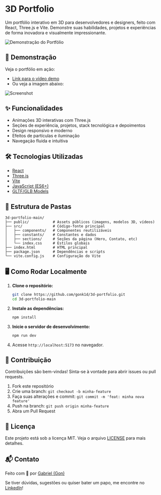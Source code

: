 # 3D Portfolio

Um portfólio interativo em 3D para desenvolvedores e designers, feito com React, Three.js e Vite. Demonstre suas habilidades, projetos e experiências de forma inovadora e visualmente impressionante.

![Demonstração do Portfólio](public/readme.gif)

## 🚀 Demonstração

Veja o portfólio em ação:

- [Link para o vídeo demo](https://3d-porfolio-git-main-gabriels-projects-ebe76824.vercel.app/)
- Ou veja a imagem abaixo:

![Screenshot](public/readme-bottom.png)

## ✨ Funcionalidades

- Animações 3D interativas com Three.js
- Seções de experiência, projetos, stack tecnológica e depoimentos
- Design responsivo e moderno
- Efeitos de partículas e iluminação
- Navegação fluida e intuitiva

## 🛠️ Tecnologias Utilizadas

- [React](https://react.dev/)
- [Three.js](https://threejs.org/)
- [Vite](https://vitejs.dev/)
- [JavaScript (ES6+)](https://developer.mozilla.org/pt-BR/docs/Web/JavaScript)
- [GLTF/GLB Models](https://github.com/KhronosGroup/glTF)

## 📁 Estrutura de Pastas

```
3d-portfolio-main/
├── public/           # Assets públicos (imagens, modelos 3D, vídeos)
├── src/              # Código-fonte principal
│   ├── components/   # Componentes reutilizáveis
│   ├── constants/    # Constantes e dados
│   ├── sections/     # Seções da página (Hero, Contato, etc)
│   └── index.css     # Estilos globais
├── index.html        # HTML principal
├── package.json      # Dependências e scripts
└── vite.config.js    # Configuração do Vite
```

## 🖥️ Como Rodar Localmente

1. **Clone o repositório:**
   ```bash
   git clone https://github.com/gonk1d/3d-portfolio.git
   cd 3d-portfolio-main
   ```
2. **Instale as dependências:**
   ```bash
   npm install
   ```
3. **Inicie o servidor de desenvolvimento:**
   ```bash
   npm run dev
   ```
4. Acesse `http://localhost:5173` no navegador.

## 🤝 Contribuição

Contribuições são bem-vindas! Sinta-se à vontade para abrir issues ou pull requests.

1. Fork este repositório
2. Crie uma branch: `git checkout -b minha-feature`
3. Faça suas alterações e commit: `git commit -m 'feat: minha nova feature'`
4. Push na branch: `git push origin minha-feature`
5. Abra um Pull Request

## 📄 Licença

Este projeto está sob a licença MIT. Veja o arquivo [LICENSE](LICENSE) para mais detalhes.

## 📬 Contato

Feito com 💜 por [Gabriel (Gon)](https://github.com/gontroller)

Se tiver dúvidas, sugestões ou quiser bater um papo, me encontre no [LinkedIn](https://www.linkedin.com/in/gabrieltasso/)! 
